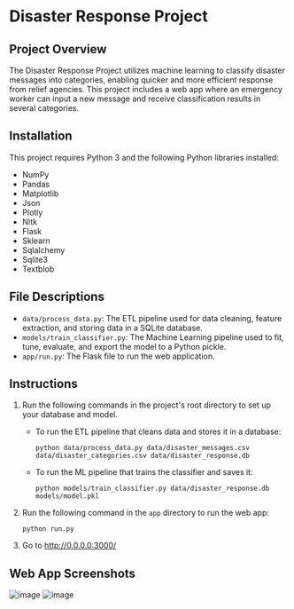 # Disaster Response Project

## Project Overview
The Disaster Response Project utilizes machine learning to classify disaster messages into categories, enabling quicker and more efficient response from relief agencies. This project includes a web app where an emergency worker can input a new message and receive classification results in several categories.

## Installation
This project requires Python 3 and the following Python libraries installed:
- NumPy
- Pandas
- Matplotlib
- Json
- Plotly
- Nltk
- Flask
- Sklearn
- Sqlalchemy
- Sqlite3
- Textblob

## File Descriptions
- `data/process_data.py`: The ETL pipeline used for data cleaning, feature extraction, and storing data in a SQLite database.
- `models/train_classifier.py`: The Machine Learning pipeline used to fit, tune, evaluate, and export the model to a Python pickle.
- `app/run.py`: The Flask file to run the web application.

## Instructions
1. Run the following commands in the project's root directory to set up your database and model.

    - To run the ETL pipeline that cleans data and stores it in a database:
        ```
        python data/process_data.py data/disaster_messages.csv data/disaster_categories.csv data/disaster_response.db
        ```
    - To run the ML pipeline that trains the classifier and saves it:
        ```
        python models/train_classifier.py data/disaster_response.db models/model.pkl
        ```

2. Run the following command in the `app` directory to run the web app:
    ```
    python run.py
    ```

3. Go to http://0.0.0.0:3000/

## Web App Screenshots
![image](https://github.com/YasserJaber98/Disaster-Response-Pipeline/assets/65098704/a8c10e06-9b39-4d6d-9999-eb854fd911b0)
![image](https://github.com/YasserJaber98/Disaster-Response-Pipeline/assets/65098704/0d50197b-b489-49c6-8bee-76a6c067053e)
